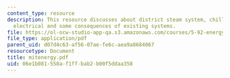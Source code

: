 ```yaml
---
content_type: resource
description: This resource discusses about district steam system, chilled water, campus
  electrical and some consequences of existing systems.
file: https://ol-ocw-studio-app-qa.s3.amazonaws.com/courses/5-92-energy-environment-and-society-spring-2007/06e1b081558af1ffbab2b00f5ddaa358_mitenergy.pdf
file_type: application/pdf
parent_uid: d07d4c63-af56-07ae-fe6c-aea9a8684067
resourcetype: Document
title: mitenergy.pdf
uid: 06e1b081-558a-f1ff-bab2-b00f5ddaa358
---
```


